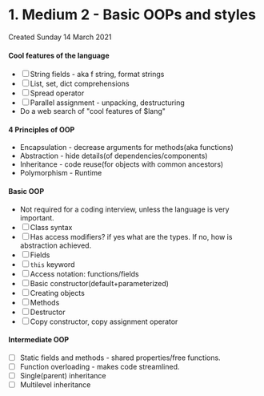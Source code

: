 # 1. Medium 2 - Basic OOPs and styles
Created Sunday 14 March 2021

#### Cool features of the language

* ☐ String fields - aka f string, format strings
* ☐ List, set, dict comprehensions
* ☐ Spread operator
* ☐ Parallel assignment - unpacking, destructuring
* Do a web search of "cool features of $lang"


#### 4 Principles of OOP

* Encapsulation - decrease arguments for methods(aka functions)
* Abstraction - hide details(of dependencies/components)
* Inheritance - code reuse(for objects with common ancestors)
* Polymorphism - Runtime


#### Basic OOP

* Not required for a coding interview, unless the language is very important.
* ☐ Class syntax
* ☐ Has access modifiers? if yes what are the types. If no, how is abstraction achieved.
* ☐ Fields
* ☐ ``this`` keyword
* ☐ Access notation: functions/fields
* ☐ Basic constructor(default+parameterized)
* ☐ Creating objects
* ☐ Methods
* ☐ Destructor
* ☐ Copy constructor, copy assignment operator


#### Intermediate OOP

* ☐ Static fields and methods - shared properties/free functions.
* ☐ Function overloading - makes code streamlined.
* ☐ Single(parent) inheritance
* ☐ Multilevel inheritance


